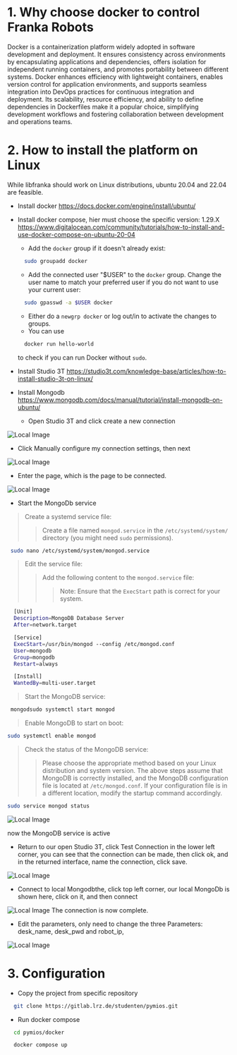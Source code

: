 # 1. Why choose docker to control Franka Robots
Docker is a containerization platform widely adopted in software development and deployment. It ensures consistency across environments by encapsulating applications and dependencies, offers isolation for independent running containers, and promotes portability between different systems. Docker enhances efficiency with lightweight containers, enables version control for application environments, and supports seamless integration into DevOps practices for continuous integration and deployment. Its scalability, resource efficiency, and ability to define dependencies in Dockerfiles make it a popular choice, simplifying development workflows and fostering collaboration between development and operations teams.
# 2. How to install the platform on Linux
 While libfranka should work on Linux distributions, ubuntu 20.04 and 22.04 are feasible.

* Install docker https://docs.docker.com/engine/install/ubuntu/
* Install docker compose, hier must choose the specific version: 1.29.X https://www.digitalocean.com/community/tutorials/how-to-install-and-use-docker-compose-on-ubuntu-20-04

  - Add the `docker` group if it doesn't already exist:
  ```bash
    sudo groupadd docker
  ```
  - Add the connected user "$USER" to the `docker` group. Change the user name to match your preferred user if you do not want to use your current user:
  ```bash
    sudo gpasswd -a $USER docker
  ```
  - Either do a `newgrp docker` or log out/in to activate the changes to groups.
  - You can use
  ```bash
    docker run hello-world
  ```
  to check if you can run Docker without `sudo`.
* Install Studio 3T https://studio3t.com/knowledge-base/articles/how-to-install-studio-3t-on-linux/
* Install Mongodb https://www.mongodb.com/docs/manual/tutorial/install-mongodb-on-ubuntu/  
  - Open Studio 3T and click create a new connection

![Local Image](./pic/3.png)
  - Click Manually configure my connection settings, then next

![Local Image](./pic/2.png)
  - Enter the page, which is the page to be connected.

![Local Image](./pic/4.png)

  - Start the MongoDb service  
  > Create a systemd service file:
  > > Create a file named `mongod.service` in the `/etc/systemd/system/` directory (you might need `sudo` permissions).
  ```bash
   sudo nano /etc/systemd/system/mongod.service
   ```
  > Edit the service file:
  > > Add the following content to the `mongod.service` file:
  > > > Note: Ensure that the `ExecStart` path is correct for your system.
  ```bash
    [Unit]
    Description=MongoDB Database Server
    After=network.target

    [Service]
    ExecStart=/usr/bin/mongod --config /etc/mongod.conf
    User=mongodb
    Group=mongodb
    Restart=always

    [Install]
    WantedBy=multi-user.target

  ```
  > Start the MongoDB service:
  ```bash
   mongodsudo systemctl start mongod
  ```
  > Enable MongoDB to start on boot:
  ```bash
  sudo systemctl enable mongod
  ```
  > Check the status of the MongoDB service:
  > > Please choose the appropriate method based on your Linux distribution and system version. The above steps assume that MongoDB is correctly installed, and the MongoDB configuration file is located at `/etc/mongod.conf`. If your configuration file is in a different location, modify the startup command accordingly.
  ```bash
  sudo service mongod status
  ```
  ![Local Image](./pic/1.png)

  now the MongoDB service is active
  - Return to our open Studio 3T, click Test Connection in the lower left corner, you can see that the connection can be made, then click ok, and in the returned interface, name the connection, click save.
  
  ![Local Image](./pic/5.png)
  - Connect to local Mongodbthe, click top left corner, our local MongoDb is shown here, click on it, and then connect

  ![Local Image](./pic/6.png)
  The connection is now complete.
  - Edit the parameters, only need to change the three Parameters: desk_name, desk_pwd and robot_ip, 

  ![Local Image](./pic/7.png)
# 3. Configuration
* Copy the project from specific repository
```bash
  git clone https://gitlab.lrz.de/studenten/pymios.git
```
* Run docker compose
```bash
  cd pymios/docker
```
```bash
  docker compose up
  ```
